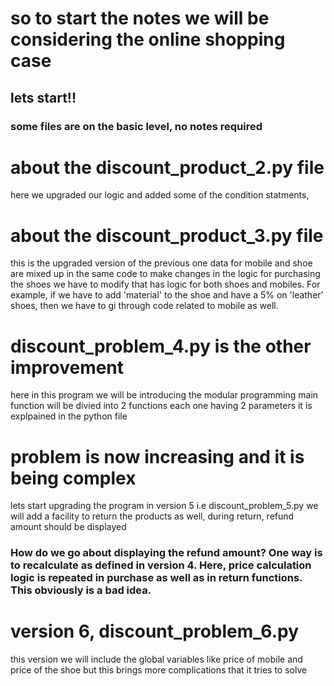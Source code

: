 # so to start the notes we will be considering the online shopping case
## lets start!!
### some files are on the basic level, no notes required


# about the discount_product_2.py file
here we upgraded our logic and added some of the condition statments, 

# about the discount_product_3.py file
this is the upgraded version of the previous one
data for mobile and shoe are mixed up in the same code
to make changes in the logic for purchasing the shoes we have to modify that has logic for both shoes and mobiles. For example, if we have to add 'material' to the shoe and have a 5% on 'leather' shoes, then we have to gi through code related to mobile as well.
# discount_problem_4.py is the other improvement
here in this program we will be introducing the modular programming
main function will be divied into 2 functions each one having 2 parameters
it is explpained in the python file



# problem is now increasing and it is being complex
lets start upgrading the program in version 5 i.e discount_problem_5.py
we will add a facility to return the products as well, during return, refund amount should be displayed

### How do we go about displaying the refund amount? One way is to recalculate as defined in version 4. Here, price calculation logic is repeated in purchase as well as in return functions. This obviously is a bad idea.


# version 6, discount_problem_6.py
this version we will include the global variables like price of mobile and price of the shoe
but this brings more complications that it tries to solve

